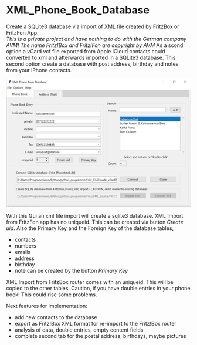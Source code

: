 # XML_Phone_Book_Database
Create a SQLite3 database via import of XML file created by FritzBox or FritzFon App. 
</br>*This is a private project and have nothing to do with the German company AVM! The name Fritz!Box and Fritz!Fon are copyright by AVM*
As a scond option a vCard.vcf file exported from Apple iCloud contacts could converted to xml and afterwards imported in a SQLite3 database.
This second option create a database with post address, birthday and notes from your iPhone contacts.


![XML Phone Book Database](Pictures/XML_Phone_Book_Database_20210307_db_tb.jpg?raw=true)

With this Gui an xml file import will create a sqlite3 database. 
XML Import from FritzFon app has no uniqueid. This can be created via button *Create uid*. Also the Primary Key and the Foreign Key of the database tables,
- contacts
- numbers
- emails
- address
- birthday
- note
can be created by the button *Primary Key*

XML Import from FritzBox router comes with an uniqueid. This will be copied to the other tables.
Caution, if you have double entries in your phone book! This could rise some problems.

Next features for implementation:
- add new contacts to the database
- export as Fritz!Box XML format for re-import to the Fritz!Box router
- analysis of data, double entries, empty content fields
- complete second tab for the postal address, birthdays, maybe pictures

